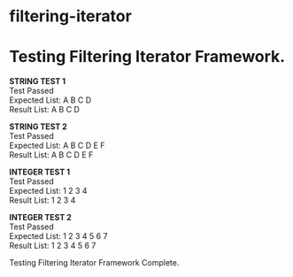 # filtering-iterator

# Testing Filtering Iterator Framework.
   
**STRING TEST 1**  
Test Passed  
Expected List: A B C D   
Result   List: A B C D   
   
**STRING TEST 2**  
Test Passed  
Expected List: A B C D E F   
Result   List: A B C D E F   
   
**INTEGER TEST 1**  
Test Passed  
Expected List: 1 2 3 4   
Result   List: 1 2 3 4   
   
**INTEGER TEST 2**  
Test Passed  
Expected List: 1 2 3 4 5 6 7   
Result   List: 1 2 3 4 5 6 7   
   
Testing Filtering Iterator Framework Complete.
